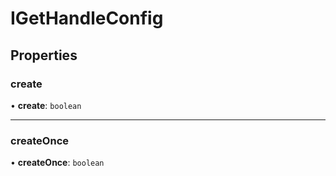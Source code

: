 # IGetHandleConfig

## Properties

### create

• **create**: `boolean`

___

### createOnce

• **createOnce**: `boolean`

